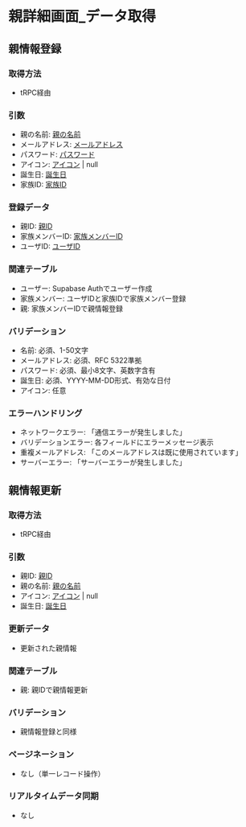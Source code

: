 # 親詳細画面_データ取得

## 親情報登録
### 取得方法
- tRPC経由

### 引数
- 親の名前: [親の名前](../../親/親_値オブジェクト.md#親の名前)
- メールアドレス: [メールアドレス](../../認証/認証_値オブジェクト.md#メールアドレス)
- パスワード: [パスワード](../../認証/認証_値オブジェクト.md#パスワード)
- アイコン: [アイコン](../../親/親_値オブジェクト.md#アイコン) | null
- 誕生日: [誕生日](../../親/親_値オブジェクト.md#誕生日)
- 家族ID: [家族ID](../../家族/家族_値オブジェクト.md#家族id)

### 登録データ
- 親ID: [親ID](../../親/親_値オブジェクト.md#親id)
- 家族メンバーID: [家族メンバーID](../../家族メンバー/家族メンバー_値オブジェクト.md#家族メンバーid)
- ユーザID: [ユーザID](../../認証/認証_値オブジェクト.md#ユーザid)
 
### 関連テーブル
- ユーザー: Supabase Authでユーザー作成
- 家族メンバー: ユーザIDと家族IDで家族メンバー登録
- 親: 家族メンバーIDで親情報登録

### バリデーション
- 名前: 必須、1-50文字
- メールアドレス: 必須、RFC 5322準拠
- パスワード: 必須、最小8文字、英数字含有
- 誕生日: 必須、YYYY-MM-DD形式、有効な日付
- アイコン: 任意

### エラーハンドリング
- ネットワークエラー: 「通信エラーが発生しました」
- バリデーションエラー: 各フィールドにエラーメッセージ表示
- 重複メールアドレス: 「このメールアドレスは既に使用されています」
- サーバーエラー: 「サーバーエラーが発生しました」

## 親情報更新
### 取得方法
- tRPC経由

### 引数
- 親ID: [親ID](../../親/親_値オブジェクト.md#親id)
- 親の名前: [親の名前](../../親/親_値オブジェクト.md#親の名前)
- アイコン: [アイコン](../../親/親_値オブジェクト.md#アイコン) | null
- 誕生日: [誕生日](../../親/親_値オブジェクト.md#誕生日)

### 更新データ
- 更新された親情報

### 関連テーブル
- 親: 親IDで親情報更新

### バリデーション
- 親情報登録と同様

### ページネーション
- なし（単一レコード操作）

### リアルタイムデータ同期
- なし

